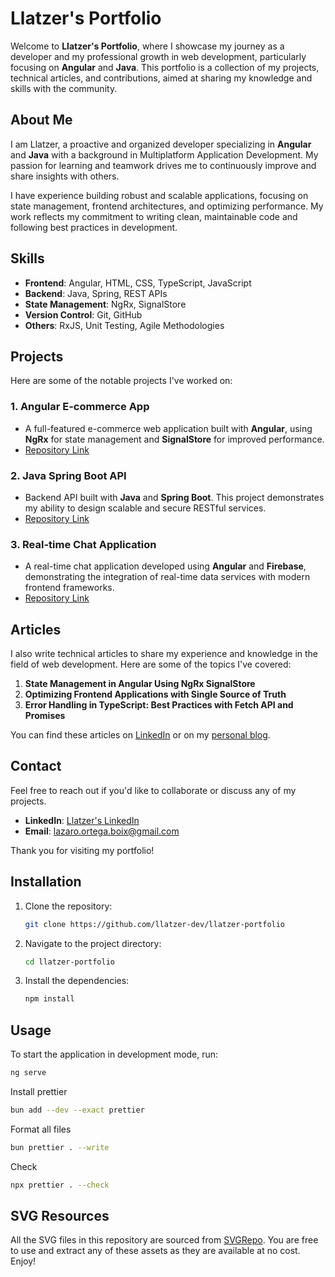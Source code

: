 # Llatzer's Portfolio

Welcome to **Llatzer's Portfolio**, where I showcase my journey as a developer and my professional growth in web development, particularly focusing on **Angular** and **Java**. This portfolio is a collection of my projects, technical articles, and contributions, aimed at sharing my knowledge and skills with the community.

## About Me

I am Llatzer, a proactive and organized developer specializing in **Angular** and **Java** with a background in Multiplatform Application Development. My passion for learning and teamwork drives me to continuously improve and share insights with others.

I have experience building robust and scalable applications, focusing on state management, frontend architectures, and optimizing performance. My work reflects my commitment to writing clean, maintainable code and following best practices in development.

## Skills

- **Frontend**: Angular, HTML, CSS, TypeScript, JavaScript
- **Backend**: Java, Spring, REST APIs
- **State Management**: NgRx, SignalStore
- **Version Control**: Git, GitHub
- **Others**: RxJS, Unit Testing, Agile Methodologies

## Projects

Here are some of the notable projects I've worked on:

### 1. **Angular E-commerce App**

- A full-featured e-commerce web application built with **Angular**, using **NgRx** for state management and **SignalStore** for improved performance.
- [Repository Link](#)

### 2. **Java Spring Boot API**

- Backend API built with **Java** and **Spring Boot**. This project demonstrates my ability to design scalable and secure RESTful services.
- [Repository Link](#)

### 3. **Real-time Chat Application**

- A real-time chat application developed using **Angular** and **Firebase**, demonstrating the integration of real-time data services with modern frontend frameworks.
- [Repository Link](#)

## Articles

I also write technical articles to share my experience and knowledge in the field of web development. Here are some of the topics I've covered:

1. **State Management in Angular Using NgRx SignalStore**
2. **Optimizing Frontend Applications with Single Source of Truth**
3. **Error Handling in TypeScript: Best Practices with Fetch API and Promises**

You can find these articles on [LinkedIn](https://www.linkedin.com/in/lazaro-ortega-boix/) or on my [personal blog](#).

## Contact

Feel free to reach out if you'd like to collaborate or discuss any of my projects.

- **LinkedIn**: [Llatzer's LinkedIn](https://www.linkedin.com/in/lazaro-ortega-boix/)
- **Email**: lazaro.ortega.boix@gmail.com

Thank you for visiting my portfolio!

## Installation

1. Clone the repository:
   ```bash
   git clone https://github.com/llatzer-dev/llatzer-portfolio
   ```
2. Navigate to the project directory:
   ```bash
   cd llatzer-portfolio
   ```
3. Install the dependencies:
   ```bash
   npm install
   ```

## Usage

To start the application in development mode, run:

```bash
ng serve
```

Install prettier

```bash
bun add --dev --exact prettier
```

Format all files

```bash
bun prettier . --write
```

Check

```bash
npx prettier . --check
```

## SVG Resources

All the SVG files in this repository are sourced from [SVGRepo](https://www.svgrepo.com/vectors/github/outlined/). You are free to use and extract any of these assets as they are available at no cost. Enjoy!

```

```
